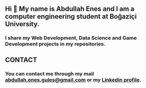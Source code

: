 ## Hi 👋 My name is Abdullah Enes and I am a computer engineering student at Boğaziçi University. 
### I share my Web Development, Data Science and Game Development projects in my repositories.

## CONTACT
### You can contact me through my mail abdullah.enes.gules@gmail.com or my [Linkedin profile](https://www.linkedin.com/in/abdullah-enes-g%C3%BCle%C5%9F/).

<!--
**Abdusshh/Abdusshh** is a ✨ _special_ ✨ repository because its `README.md` (this file) appears on your GitHub profile.

Here are some ideas to get you started:

- 🔭 I’m currently working on ...
- 🌱 I’m currently learning ...
- 👯 I’m looking to collaborate on ...
- 🤔 I’m looking for help with ...
- 💬 Ask me about ...
- 📫 How to reach me: ...
- 😄 Pronouns: ...
- ⚡ Fun fact: ...
-->
